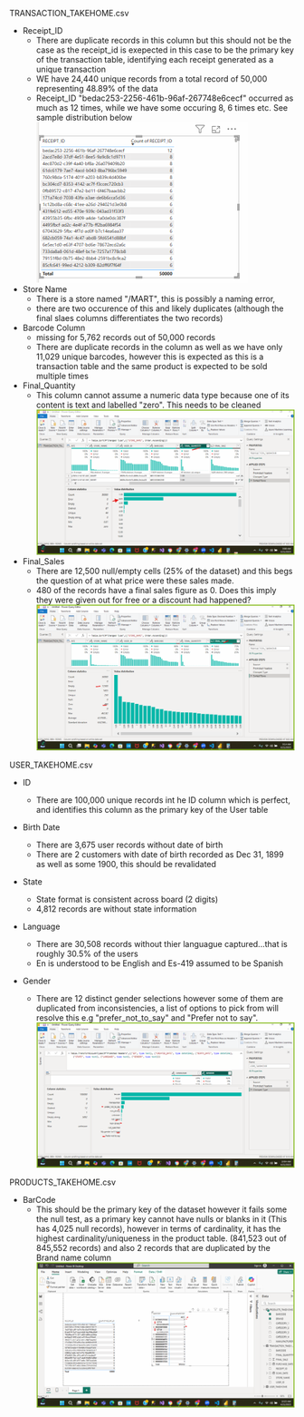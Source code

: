 TRANSACTION_TAKEHOME.csv
* Receipt_ID
    - There are duplicate records in this column but this should not be the case as the receipt_id is exepected in this case to be the primary key of the transaction table, identifying each receipt generated as a unique transaction
    - WE have 24,440 unique records from a total record of 50,000 representing 48.89% of the data
    - Receipt_ID "bedac253-2256-461b-96af-267748e6cecf" occurred as much as 12 times, while we have some occuring 8, 6 times etc. See sample distribution below
    ![receipt_id_distribution](./images/transaction_receipt_id.png)
* Store Name
    - There is a store named "/MART", this is possibly a naming error, 
    - there are two occurence of this and likely duplicates (although the final slaes columns differentiates the two records)
* Barcode Column
    - missing for 5,762 records out of 50,000 records
    - There are duplicate records in the column as well as we have only 11,029 unique barcodes, however this is expected as this is a transaction table and the same product is expected to be sold multiple times
* Final_Quantity
    - This column cannot assume a numeric data type because one of its content is text and labelled "zero". This needs to be cleaned
    ![final_quantity_zero_mislabelled](./images/transaction_final_quantity.png)
* Final_Sales
    - There are 12,500 null/empty cells (25% of the dataset) and this begs the question of at what price were these sales made.
    - 480 of the records have a final sales figure as 0. Does this imply they were given out for free or a discount had happened?
    ![final_sales_image](./images/transaction_final_sale.png)


USER_TAKEHOME.csv
* ID
    - There are 100,000 unique records int he ID column which is perfect, and identifies this column as the primary key of the User table

* Birth Date
    - There are 3,675 user records without date of birth
    - There are 2 customers with date of birth recorded as Dec 31, 1899 as well as some 1900, this should be revalidated
* State
    - State format is consistent across board (2 digits)
    - 4,812 records are without state information
* Language
    - There are 30,508 records without thier languague captured...that is roughly 30.5% of the users
    - En is understood to be English and Es-419 assumed to be Spanish
* Gender
    - There are 12 distinct gender selections however some of them are duplicated from inconsistencies, a list of options to pick from will resolve this e.g "prefer_not_to_say" and "Prefer not to say".
    ![gender_data_issue](./images/users_gender.png)


PRODUCTS_TAKEHOME.csv
* BarCode
    - This should be the primary key of the dataset however it fails some the null test, as a primary key cannot have nulls or blanks in it (This has 4,025 null records), however in terms of cardinality, it has the highest cardinality/uniqueness in the product table. (841,523 out of 845,552 records) and also 2 records that are duplicated by the Brand name column
    ![product_barcodes](./images/product_barcode.png)
